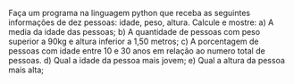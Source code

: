 Faça um programa na linguagem python que receba as seguintes informações de dez pessoas: idade, peso, altura. Calcule e mostre:
a) A media da idade das pessoas;
b) A quantidade de pessoas com peso superior a 90kg e altura inferior a 1,50 metros;
c) A porcentagem de pessoas com idade entre 10 e 30 anos em relação ao numero total de pessoas.
d) Qual a idade da pessoa mais jovem;
e) Qual a altura da pessoa mais alta;

